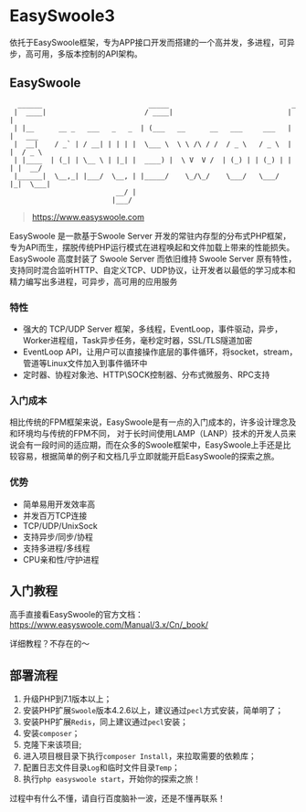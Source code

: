# EasySwoole3
依托于EasySwoole框架，专为APP接口开发而搭建的一个高并发，多进程，可异步，高可用，多版本控制的API架构。

## EasySwoole
```
  ______                          _____                              _        
 |  ____|                        / ____|                            | |       
 | |__      __ _   ___   _   _  | (___   __      __   ___     ___   | |   ___ 
 |  __|    / _` | / __| | | | |  \___ \  \ \ /\ / /  / _ \   / _ \  | |  / _ \
 | |____  | (_| | \__ \ | |_| |  ____) |  \ V  V /  | (_) | | (_) | | | |  __/
 |______|  \__,_| |___/  \__, | |_____/    \_/\_/    \___/   \___/  |_|  \___|
                          __/ |                                               
                         |___/                                                
```
> https://www.easyswoole.com

EasySwoole 是一款基于Swoole Server 开发的常驻内存型的分布式PHP框架，专为API而生，摆脱传统PHP运行模式在进程唤起和文件加载上带来的性能损失。EasySwoole 高度封装了 Swoole Server 而依旧维持 Swoole Server 原有特性，支持同时混合监听HTTP、自定义TCP、UDP协议，让开发者以最低的学习成本和精力编写出多进程，可异步，高可用的应用服务

### 特性

- 强大的 TCP/UDP Server 框架，多线程，EventLoop，事件驱动，异步，Worker进程组，Task异步任务，毫秒定时器，SSL/TLS隧道加密
- EventLoop API，让用户可以直接操作底层的事件循环，将socket，stream，管道等Linux文件加入到事件循环中
- 定时器、协程对象池、HTTP\SOCK控制器、分布式微服务、RPC支持

### 入门成本

相比传统的FPM框架来说，EasySwoole是有一点的入门成本的，许多设计理念及和环境均与传统的FPM不同，
对于长时间使用LAMP（LANP）技术的开发人员来说会有一段时间的适应期，而在众多的Swoole框架中，EasySwoole上手还是比较容易，根据简单的例子和文档几乎立即就能开启EasySwoole的探索之旅。

### 优势

- 简单易用开发效率高
- 并发百万TCP连接
- TCP/UDP/UnixSock
- 支持异步/同步/协程
- 支持多进程/多线程
- CPU亲和性/守护进程

## 入门教程
高手直接看EasySwoole的官方文档：https://www.easyswoole.com/Manual/3.x/Cn/_book/

详细教程？不存在的～

## 部署流程
1. 升级PHP到7.1版本以上；
2. 安装PHP扩展`Swoole`版本4.2.6以上，建议通过`pecl`方式安装，简单明了；
3. 安装PHP扩展`Redis`，同上建议通过`pecl`安装；
4. 安装`composer`；
5. 克隆下来该项目;
6. 进入项目根目录下执行`composer Install`，来拉取需要的依赖库；
7. 配置日志文件目录`Log`和临时文件目录`Temp`；
8. 执行`php easyswoole start`，开始你的探索之旅！

过程中有什么不懂，请自行百度脑补一波，还是不懂再联系！